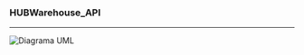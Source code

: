 ### HUBWarehouse_API
---

![Diagrama UML](http://www.plantuml.com/plantuml/proxy?src=https://github.com/JSenen/HUBWareouse_API/blob/develop/doc/uml/spring_api_interaction.puml)



